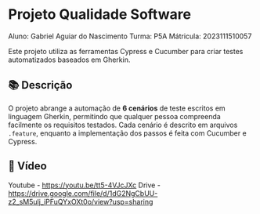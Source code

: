 # Projeto Qualidade Software

Aluno: Gabriel Aguiar do Nascimento
Turma: P5A
Mátricula: 2023111510057

Este projeto utiliza as ferramentas Cypress e Cucumber para criar testes automatizados baseados em Gherkin.

## 📚 Descrição
O projeto abrange a automação de **6 cenários** de teste escritos em linguagem Gherkin, permitindo que qualquer pessoa compreenda facilmente os requisitos testados. Cada cenário é descrito em arquivos `.feature`, enquanto a implementação dos passos é feita com Cucumber e Cypress.

## 🎥 Vídeo
Youtube - https://youtu.be/tt5-4VJcJXc
Drive - https://drive.google.com/file/d/1dG2NgCbUU-z2_sM5ulj_iPFuQYxOXt0o/view?usp=sharing
